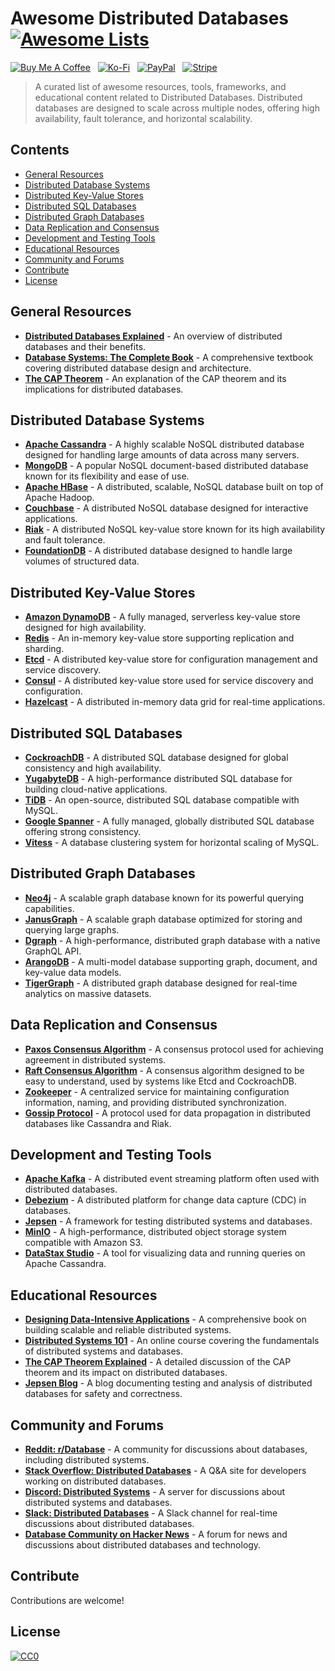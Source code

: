 # Awesome Distributed Databases [![Awesome Lists](https://srv-cdn.himpfen.io/badges/awesome-lists/awesomelists-flat.svg)](https://github.com/awesomelistsio/awesome)

[![Buy Me A Coffee](https://srv-cdn.himpfen.io/badges/buymeacoffee/buymeacoffee-flat.svg)](https://tinyurl.com/2h9aktmd) &nbsp; [![Ko-Fi](https://srv-cdn.himpfen.io/badges/kofi/kofi-flat.svg)](https://tinyurl.com/d4xnrptz) &nbsp; [![PayPal](https://srv-cdn.himpfen.io/badges/paypal/paypal-flat.svg)](https://tinyurl.com/mr22naua) &nbsp; [![Stripe](https://srv-cdn.himpfen.io/badges/stripe/stripe-flat.svg)](https://tinyurl.com/e8ymxdw3)

> A curated list of awesome resources, tools, frameworks, and educational content related to Distributed Databases. Distributed databases are designed to scale across multiple nodes, offering high availability, fault tolerance, and horizontal scalability.

## Contents

- [General Resources](#general-resources)
- [Distributed Database Systems](#distributed-database-systems)
- [Distributed Key-Value Stores](#distributed-key-value-stores)
- [Distributed SQL Databases](#distributed-sql-databases)
- [Distributed Graph Databases](#distributed-graph-databases)
- [Data Replication and Consensus](#data-replication-and-consensus)
- [Development and Testing Tools](#development-and-testing-tools)
- [Educational Resources](#educational-resources)
- [Community and Forums](#community-and-forums)
- [Contribute](#contribute)
- [License](#license)

## General Resources

- **[Distributed Databases Explained](https://www.ibm.com/topics/distributed-database)** - An overview of distributed databases and their benefits.
- **[Database Systems: The Complete Book](https://www.amazon.com/Database-Systems-Complete-Book-2nd/dp/0131873253)** - A comprehensive textbook covering distributed database design and architecture.
- **[The CAP Theorem](https://en.wikipedia.org/wiki/CAP_theorem)** - An explanation of the CAP theorem and its implications for distributed databases.

## Distributed Database Systems

- **[Apache Cassandra](https://cassandra.apache.org/)** - A highly scalable NoSQL distributed database designed for handling large amounts of data across many servers.
- **[MongoDB](https://www.mongodb.com/)** - A popular NoSQL document-based distributed database known for its flexibility and ease of use.
- **[Apache HBase](https://hbase.apache.org/)** - A distributed, scalable, NoSQL database built on top of Apache Hadoop.
- **[Couchbase](https://www.couchbase.com/)** - A distributed NoSQL database designed for interactive applications.
- **[Riak](https://riak.com/)** - A distributed NoSQL key-value store known for its high availability and fault tolerance.
- **[FoundationDB](https://www.foundationdb.org/)** - A distributed database designed to handle large volumes of structured data.

## Distributed Key-Value Stores

- **[Amazon DynamoDB](https://aws.amazon.com/dynamodb/)** - A fully managed, serverless key-value store designed for high availability.
- **[Redis](https://redis.io/)** - An in-memory key-value store supporting replication and sharding.
- **[Etcd](https://etcd.io/)** - A distributed key-value store for configuration management and service discovery.
- **[Consul](https://www.consul.io/)** - A distributed key-value store used for service discovery and configuration.
- **[Hazelcast](https://hazelcast.com/)** - A distributed in-memory data grid for real-time applications.

## Distributed SQL Databases

- **[CockroachDB](https://www.cockroachlabs.com/)** - A distributed SQL database designed for global consistency and high availability.
- **[YugabyteDB](https://www.yugabyte.com/)** - A high-performance distributed SQL database for building cloud-native applications.
- **[TiDB](https://pingcap.com/)** - An open-source, distributed SQL database compatible with MySQL.
- **[Google Spanner](https://cloud.google.com/spanner)** - A fully managed, globally distributed SQL database offering strong consistency.
- **[Vitess](https://vitess.io/)** - A database clustering system for horizontal scaling of MySQL.

## Distributed Graph Databases

- **[Neo4j](https://neo4j.com/)** - A scalable graph database known for its powerful querying capabilities.
- **[JanusGraph](https://janusgraph.org/)** - A scalable graph database optimized for storing and querying large graphs.
- **[Dgraph](https://dgraph.io/)** - A high-performance, distributed graph database with a native GraphQL API.
- **[ArangoDB](https://www.arangodb.com/)** - A multi-model database supporting graph, document, and key-value data models.
- **[TigerGraph](https://www.tigergraph.com/)** - A distributed graph database designed for real-time analytics on massive datasets.

## Data Replication and Consensus

- **[Paxos Consensus Algorithm](https://lamport.azurewebsites.net/pubs/paxos-simple.pdf)** - A consensus protocol used for achieving agreement in distributed systems.
- **[Raft Consensus Algorithm](https://raft.github.io/)** - A consensus algorithm designed to be easy to understand, used by systems like Etcd and CockroachDB.
- **[Zookeeper](https://zookeeper.apache.org/)** - A centralized service for maintaining configuration information, naming, and providing distributed synchronization.
- **[Gossip Protocol](https://en.wikipedia.org/wiki/Gossip_protocol)** - A protocol used for data propagation in distributed databases like Cassandra and Riak.

## Development and Testing Tools

- **[Apache Kafka](https://kafka.apache.org/)** - A distributed event streaming platform often used with distributed databases.
- **[Debezium](https://debezium.io/)** - A distributed platform for change data capture (CDC) in databases.
- **[Jepsen](https://jepsen.io/)** - A framework for testing distributed systems and databases.
- **[MinIO](https://min.io/)** - A high-performance, distributed object storage system compatible with Amazon S3.
- **[DataStax Studio](https://www.datastax.com/products/datastax-studio)** - A tool for visualizing data and running queries on Apache Cassandra.

## Educational Resources

- **[Designing Data-Intensive Applications](https://www.oreilly.com/library/view/designing-data-intensive-applications/9781491903063/)** - A comprehensive book on building scalable and reliable distributed systems.
- **[Distributed Systems 101](https://www.coursera.org/learn/cloud-computing)** - An online course covering the fundamentals of distributed systems and databases.
- **[The CAP Theorem Explained](https://www.infoq.com/articles/cap-twelve-years-later-how-the-rules-have-changed/)** - A detailed discussion of the CAP theorem and its impact on distributed databases.
- **[Jepsen Blog](https://jepsen.io/)** - A blog documenting testing and analysis of distributed databases for safety and correctness.

## Community and Forums

- **[Reddit: r/Database](https://www.reddit.com/r/Database/)** - A community for discussions about databases, including distributed systems.
- **[Stack Overflow: Distributed Databases](https://stackoverflow.com/questions/tagged/distributed-database)** - A Q&A site for developers working on distributed databases.
- **[Discord: Distributed Systems](https://discord.gg/distributedsystems)** - A server for discussions about distributed systems and databases.
- **[Slack: Distributed Databases](https://distributed-databases.slack.com/)** - A Slack channel for real-time discussions about distributed databases.
- **[Database Community on Hacker News](https://news.ycombinator.com/)** - A forum for news and discussions about distributed databases and technology.

## Contribute

Contributions are welcome!

## License

[![CC0](https://mirrors.creativecommons.org/presskit/buttons/88x31/svg/by-sa.svg)](http://creativecommons.org/licenses/by-sa/4.0/)
